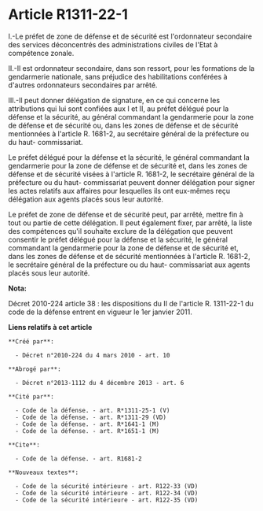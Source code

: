 # Article R1311-22-1

I.-Le préfet de zone de défense et de sécurité est l'ordonnateur secondaire des services déconcentrés des administrations
civiles de l'Etat à compétence zonale. 

II.-Il est ordonnateur secondaire, dans son ressort, pour les formations de la gendarmerie nationale, sans préjudice des
habilitations conférées à d'autres ordonnateurs secondaires par arrêté. 

III.-Il peut donner délégation de signature, en ce qui concerne les attributions qui lui sont confiées aux I et II, au préfet
délégué pour la défense et la sécurité, au général commandant la gendarmerie pour la zone de défense et de sécurité ou, dans
les zones de défense et de sécurité mentionnées à l'article R. 1681-2, au secrétaire général de la préfecture ou du haut-
commissariat. 

Le préfet délégué pour la défense et la sécurité, le général commandant la gendarmerie pour la zone de défense et de sécurité
et, dans les zones de défense et de sécurité visées à l'article R. 1681-2, le secrétaire général de la préfecture ou du haut-
commissariat peuvent donner délégation pour signer les actes relatifs aux affaires pour lesquelles ils ont eux-mêmes reçu
délégation aux agents placés sous leur autorité. 

Le préfet de zone de défense et de sécurité peut, par arrêté, mettre fin à tout ou partie de cette délégation. Il peut
également fixer, par arrêté, la liste des compétences qu'il souhaite exclure de la délégation que peuvent consentir le préfet
délégué pour la défense et la sécurité, le général commandant la gendarmerie pour la zone de défense et de sécurité et, dans
les zones de défense et de sécurité mentionnées à l'article R. 1681-2, le secrétaire général de la préfecture ou du haut-
commissariat aux agents placés sous leur autorité.

**Nota:**

Décret 2010-224 article 38 : les dispositions du II de l'article R. 1311-22-1 du code de la défense entrent en vigueur le 1er
janvier 2011.

**Liens relatifs à cet article**

	**Créé par**:

	  - Décret n°2010-224 du 4 mars 2010 - art. 10

	**Abrogé par**:

	  - Décret n°2013-1112 du 4 décembre 2013 - art. 6

	**Cité par**:

	  - Code de la défense. - art. R*1311-25-1 (V)
	  - Code de la défense. - art. R*1311-29 (VD)
	  - Code de la défense. - art. R*1641-1 (M)
	  - Code de la défense. - art. R*1651-1 (M)

	**Cite**:

	  - Code de la défense. - art. R1681-2

	**Nouveaux textes**:

	  - Code de la sécurité intérieure - art. R122-33 (VD)
	  - Code de la sécurité intérieure - art. R122-34 (VD)
	  - Code de la sécurité intérieure - art. R122-35 (VD)
